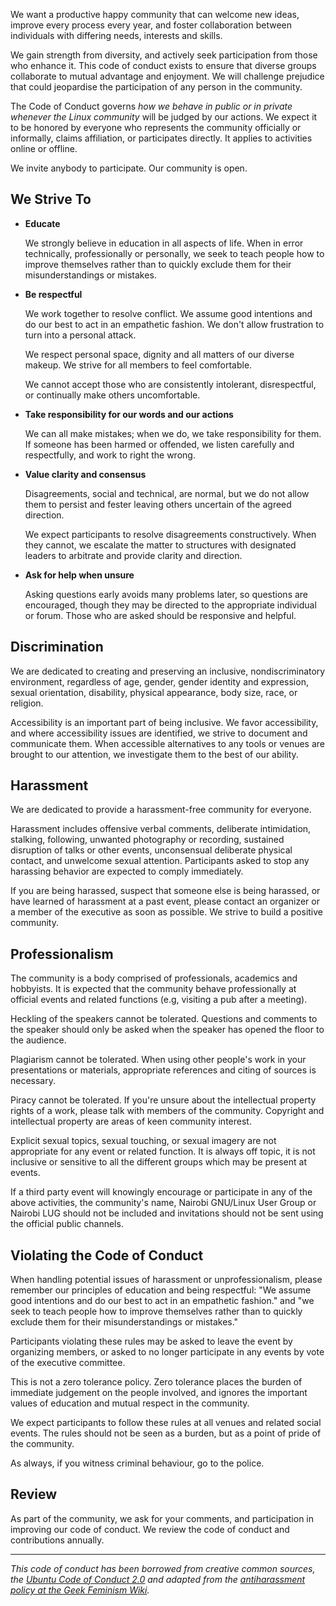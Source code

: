 We want a productive happy community that can welcome new ideas, improve every process every year, and foster collaboration between individuals with differing needs, interests and skills.

We gain strength from diversity, and actively seek participation from those who enhance it. This code of conduct exists to ensure that diverse groups collaborate to mutual advantage and enjoyment. We will challenge prejudice that could jeopardise the participation of any person in the community.

The Code of Conduct governs _how we behave in public or in private whenever the Linux community_ will be judged by our actions. We expect it to be honored by everyone who represents the community officially or informally, claims affiliation, or participates directly. It applies to activities online or offline.

We invite anybody to participate. Our community is open.

## We Strive To

- **Educate**

    We strongly believe in education in all aspects of life. When in error technically, professionally or personally, we seek to teach people how to improve themselves rather than to quickly exclude them for their misunderstandings or mistakes.

- **Be respectful**

    We work together to resolve conflict. We assume good intentions and do our best to act in an empathetic fashion. We don't allow frustration to turn into a personal attack.

    We respect personal space, dignity and all matters of our diverse makeup. We strive for all members to feel comfortable.

    We cannot accept those who are consistently intolerant, disrespectful, or continually make others uncomfortable.

- **Take responsibility for our words and our actions**

    We can all make mistakes; when we do, we take responsibility for them. If someone has been harmed or offended, we listen carefully and respectfully, and work to right the wrong.

- **Value clarity and consensus**

    Disagreements, social and technical, are normal, but we do not allow them to persist and fester leaving others uncertain of the agreed direction.

    We expect participants to resolve disagreements constructively. When they cannot, we escalate the matter to structures with designated leaders to arbitrate and provide clarity and direction.

- **Ask for help when unsure**

    Asking questions early avoids many problems later, so questions are encouraged, though they may be directed to the appropriate individual or forum. Those who are asked should be responsive and helpful.

## Discrimination

We are dedicated to creating and preserving an inclusive, nondiscriminatory environment, regardless of age, gender, gender identity and expression, sexual orientation, disability, physical appearance, body size, race, or religion.

Accessibility is an important part of being inclusive. We favor accessibility, and where accessibility issues are identified, we strive to document and communicate them. When accessible alternatives to any tools or venues are brought to our attention, we investigate them to the best of our ability.

## Harassment

We are dedicated to provide a harassment-free community for everyone.

Harassment includes offensive verbal comments, deliberate intimidation, stalking, following, unwanted photography or recording, sustained disruption of talks or other events, unconsensual deliberate physical contact, and unwelcome sexual attention. Participants asked to stop any harassing behavior are expected to comply immediately.

If you are being harassed, suspect that someone else is being harassed, or have learned of harassment at a past event, please contact an organizer or a member of the executive as soon as possible. We strive to build a positive community.

## Professionalism

The community is a body comprised of professionals, academics and hobbyists. It is expected that the community behave professionally at official events and related functions (e.g, visiting a pub after a meeting).

Heckling of the speakers cannot be tolerated. Questions and comments to the speaker should only be asked when the speaker has opened the floor to the audience.

Plagiarism cannot be tolerated. When using other people's work in your presentations or materials, appropriate references and citing of sources is necessary.

Piracy cannot be tolerated. If you're unsure about the intellectual property rights of a work, please talk with members of the community. Copyright and intellectual property are areas of keen community interest.

Explicit sexual topics, sexual touching, or sexual imagery are not appropriate for any event or related function. It is always off topic, it is not inclusive or sensitive to all the different groups which may be present at events.

If a third party event will knowingly encourage or participate in any of the above activities, the community's name, Nairobi GNU/Linux User Group or Nairobi LUG should not be included and invitations should not be sent using the official public channels.

## Violating the Code of Conduct

When handling potential issues of harassment or unprofessionalism, please remember our principles of education and being respectful: "We assume good intentions and do our best to act in an empathetic fashion." and "we seek to teach people how to improve themselves rather than to quickly exclude them for their misunderstandings or mistakes."

Participants violating these rules may be asked to leave the event by organizing members, or asked to no longer participate in any events by vote of the executive committee.

This is not a zero tolerance policy. Zero tolerance places the burden of immediate judgement on the people involved, and ignores the important values of education and mutual respect in the community.

We expect participants to follow these rules at all venues and related social events. The rules should not be seen as a burden, but as a point of pride of the community.

As always, if you witness criminal behaviour, go to the police.

## Review

As part of the community, we ask for your comments, and participation in improving our code of conduct. We review the code of conduct and contributions annually.

---

_This code of conduct has been borrowed from creative common sources, the [Ubuntu Code of Conduct 2.0](http://www.ubuntu.com/about/about-ubuntu/conduct) and adapted from the [antiharassment policy at the Geek Feminism Wiki](http://geekfeminism.wikia.com/wiki/Conference_anti-harassment/Policy)._
